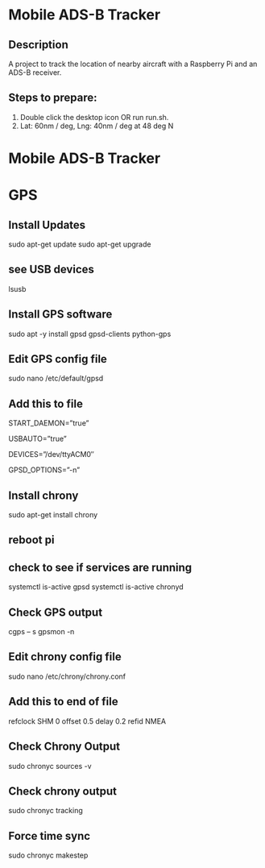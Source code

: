 # Mobile ADS-B Tracker 
## Description
A project to track the location of nearby aircraft with a Raspberry Pi and an ADS-B receiver.

## Steps to prepare:
1. Double click the desktop icon OR run run.sh.
2. Lat: 60nm / deg, Lng: 40nm / deg at 48 deg N

# Mobile ADS-B Tracker 

# GPS

## Install Updates
sudo apt-get update
sudo apt-get upgrade

## see USB devices
lsusb

## Install GPS software
sudo apt -y install gpsd gpsd-clients python-gps 

## Edit GPS config file
sudo nano /etc/default/gpsd

## Add this to file
START_DAEMON=”true”

USBAUTO=”true”

DEVICES=”/dev/ttyACM0″

GPSD_OPTIONS=”-n”

## Install chrony
sudo apt-get install chrony

## reboot pi

## check to see if services are running
systemctl is-active gpsd
systemctl is-active chronyd

## Check GPS output
cgps – s
gpsmon -n

## Edit chrony config file
sudo nano /etc/chrony/chrony.conf

## Add this to end of file
refclock SHM 0 offset 0.5 delay 0.2 refid NMEA

## Check Chrony Output
sudo chronyc sources -v

## Check chrony output
sudo chronyc tracking

## Force time sync
sudo chronyc makestep